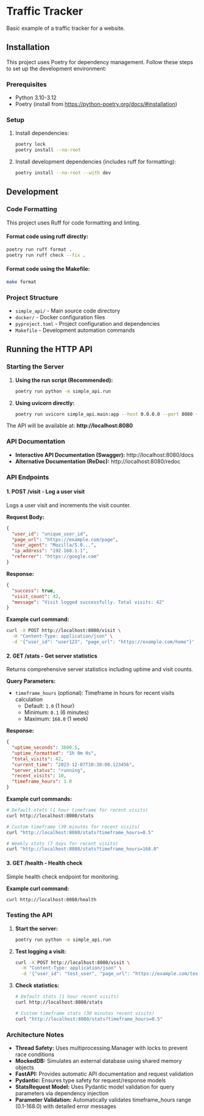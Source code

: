 # Traffic Tracker

Basic example of a traffic tracker for a website.

## Installation

This project uses Poetry for dependency management. Follow these steps to set up the development environment:

### Prerequisites

- Python 3.10-3.12
- Poetry (install from https://python-poetry.org/docs/#installation)

### Setup

1. Install dependencies:
   ```bash
   poetry lock
   poetry install --no-root
   ```

2. Install development dependencies (includes ruff for formatting):
   ```bash
   poetry install --no-root --with dev
   ```

## Development

### Code Formatting

This project uses Ruff for code formatting and linting.

#### Format code using ruff directly:
```bash
poetry run ruff format .
poetry run ruff check --fix .
```

#### Format code using the Makefile:
```bash
make format
```

### Project Structure

- `simple_api/` - Main source code directory
- `docker/` - Docker configuration files
- `pyproject.toml` - Project configuration and dependencies
- `Makefile` - Development automation commands

## Running the HTTP API

### Starting the Server

1. **Using the run script (Recommended):**
   ```bash
   poetry run python -m simple_api.run
   ```

2. **Using uvicorn directly:**
   ```bash
   poetry run uvicorn simple_api.main:app --host 0.0.0.0 --port 8080 --reload
   ```

The API will be available at: **http://localhost:8080**

### API Documentation

- **Interactive API Documentation (Swagger):** http://localhost:8080/docs
- **Alternative Documentation (ReDoc):** http://localhost:8080/redoc

### API Endpoints

#### 1. **POST /visit** - Log a user visit
Logs a user visit and increments the visit counter.

**Request Body:**
```json
{
  "user_id": "unique_user_id",
  "page_url": "https://example.com/page",
  "user_agent": "Mozilla/5.0...",
  "ip_address": "192.168.1.1",
  "referrer": "https://google.com"
}
```

**Response:**
```json
{
  "success": true,
  "visit_count": 42,
  "message": "Visit logged successfully. Total visits: 42"
}
```

**Example curl command:**
```bash
curl -X POST http://localhost:8080/visit \
  -H "Content-Type: application/json" \
  -d '{"user_id": "user123", "page_url": "https://example.com/home"}'
```

#### 2. **GET /stats** - Get server statistics
Returns comprehensive server statistics including uptime and visit counts.

**Query Parameters:**
- `timeframe_hours` (optional): Timeframe in hours for recent visits calculation
  - Default: `1.0` (1 hour)
  - Minimum: `0.1` (6 minutes) 
  - Maximum: `168.0` (1 week)

**Response:**
```json
{
  "uptime_seconds": 3600.5,
  "uptime_formatted": "1h 0m 0s",
  "total_visits": 42,
  "current_time": "2023-12-07T10:30:00.123456",
  "server_status": "running",
  "recent_visits": 10,
  "timeframe_hours": 1.0
}
```

**Example curl commands:**
```bash
# Default stats (1 hour timeframe for recent visits)
curl http://localhost:8080/stats

# Custom timeframe (30 minutes for recent visits)
curl "http://localhost:8080/stats?timeframe_hours=0.5"

# Weekly stats (7 days for recent visits)  
curl "http://localhost:8080/stats?timeframe_hours=168.0"
```

#### 3. **GET /health** - Health check
Simple health check endpoint for monitoring.

**Example curl command:**
```bash
curl http://localhost:8080/health
```

### Testing the API

1. **Start the server:**
   ```bash
   poetry run python -m simple_api.run
   ```

2. **Test logging a visit:**
   ```bash
   curl -X POST http://localhost:8080/visit \
     -H "Content-Type: application/json" \
     -d '{"user_id": "test_user", "page_url": "https://example.com/test"}'
   ```

3. **Check statistics:**
   ```bash
   # Default stats (1 hour recent visits)
   curl http://localhost:8080/stats
   
   # Custom timeframe stats (30 minutes recent visits)
   curl "http://localhost:8080/stats?timeframe_hours=0.5"
   ```

### Architecture Notes

- **Thread Safety:** Uses multiprocessing.Manager with locks to prevent race conditions
- **MockedDB:** Simulates an external database using shared memory objects
- **FastAPI:** Provides automatic API documentation and request validation
- **Pydantic:** Ensures type safety for request/response models
- **StatsRequest Model:** Uses Pydantic model validation for query parameters via dependency injection
- **Parameter Validation:** Automatically validates timeframe_hours range (0.1-168.0) with detailed error messages 